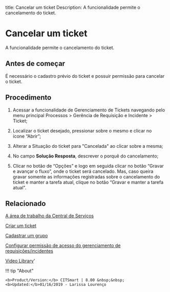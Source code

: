 title: Cancelar um ticket
Description: A funcionalidade permite o cancelamento do ticket. 
# Cancelar um ticket

A funcionalidade permite o cancelamento do ticket.

Antes de começar
----------------

É necessário o cadastro prévio do ticket e possuir permissão para cancelar o
ticket.

Procedimento
------------

1.  Acessar a funcionalidade de Gerenciamento de Tickets navegando pelo menu
    principal Processos \> Gerência de Requisição e Incidente \> Ticket;

2.  Localizar o ticket desejado, pressionar sobre o mesmo e clicar no
    ícone “Abrir”;

3.  Alterar a Situação do ticket para "Cancelada" ao clicar sobre a mesma;

4.  No campo **Solução Resposta**, descrever o porquê do cancelamento;

5.  Clicar no botão de “Opções” e logo em seguida clicar no botão “Gravar e
    avançar o fluxo”, onde o ticket será cancelado. Mas, caso queira gravar
    somente as informações registradas sobre o cancelamento do ticket e manter a
    tarefa atual, clique no botão “Gravar e manter a tarefa atual".

Relacionado
-----------

[A área de trabalho da Central de Serviços](/pt-br/citsmart-platform-8/processes/tickets/use/desktop-of-service-desk.html)

[Criar um ticket](/pt-br/citsmart-platform-8/processes/tickets/use/create-ticket.html)

[Cadastrar um grupo](/pt-br/citsmart-platform-8/initial-settings/access-settings/user/register-groups.html)

[Configurar permissão de acesso do gerenciamento de requisições/incidentes](/pt-br/citsmart-platform-8/processes/tickets/configuration/access-ticket-management.html)

<i class='fa fa-youtube-play  fa-2x' style='color:#97ce17;vertical-align: middle;'> </i> [Video Library](https://www.youtube.com/playlist?list=PLB5qK2uzf2ROn4Xs6UdH84Ujzta2iJ6Ei)'

!!! tip "About"

    <b>Product/Version:</b> CITSmart | 8.00 &nbsp;&nbsp;
    <b>Updated:</b>01/16/2019 - Larissa Lourenço


